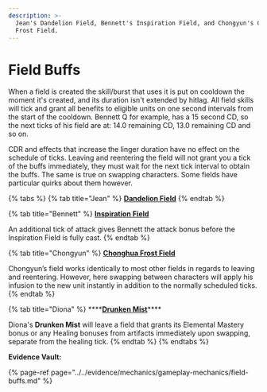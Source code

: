 ```yaml
---
description: >-
  Jean's Dandelion Field, Bennett's Inspiration Field, and Chongyun's Chonghua
  Frost Field.
---
```


# Field Buffs

When a field is created the skill/burst that uses it is put on cooldown the moment it's created, and its duration isn't extended by hitlag. All field skills will tick and grant all benefits to eligible units on one second intervals from the start of the cooldown. Bennett Q for example, has a 15 second CD, so the next ticks of his field are at: 14.0 remaining CD, 13.0 remaining CD and so on.

CDR and effects that increase the linger duration have no effect on the schedule of ticks. Leaving and reentering the field will not grant you a tick of the buffs immediately, they must wait for the next tick interval to obtain the buffs. The same is true on swapping characters. Some fields have particular quirks about them however.

{% tabs %}
{% tab title="Jean" %}
[**Dandelion Field**](../../characters/anemo/jean.md#attacks)
{% endtab %}

{% tab title="Bennett" %}
[**Inspiration Field**](../../characters/pyro/bennett.md#attacks)

An additional tick of attack gives Bennett the attack bonus before the Inspiration Field is fully cast.
{% endtab %}

{% tab title="Chongyun" %}
[**Chonghua Frost Field**](../../characters/cryo/chongyun.md#attacks)

Chongyun’s field works identically to most other fields in regards to leaving and reentering. However, here swapping between characters will apply his infusion to the new unit instantly in addition to the normally scheduled ticks.
{% endtab %}

{% tab title="Diona" %}
\*\*\*\*[**Drunken Mist**](https://library.keqingmains.com/characters/cryo/diona#attacks)\*\*\*\*

Diona's **Drunken Mist** will leave a field that grants its Elemental Mastery bonus or any Healing bonuses from artifacts immediately upon swapping, separate from the healing tick.
{% endtab %}
{% endtabs %}



**Evidence Vault:**

{% page-ref page="../../evidence/mechanics/gameplay-mechanics/field-buffs.md" %}

